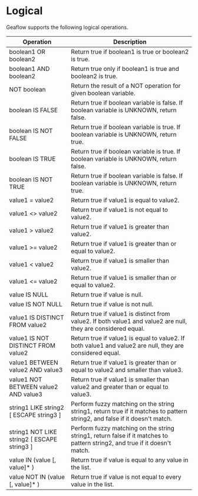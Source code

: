 # Logical

Geaflow supports the following logical operations.

Operation|Description
----------------------|------
boolean1 OR boolean2  |	Return true if boolean1 is true or boolean2 is true.
boolean1 AND boolean2 |	Return true only if boolean1 is true and boolean2 is true.
NOT boolean	          | Return the result of a NOT operation for given boolean variable.
boolean IS FALSE      |	Return true if boolean variable is false. If boolean variable is UNKNOWN, return false.
boolean IS NOT FALSE  |	Return true if boolean variable is true. If boolean variable is UNKNOWN, return true.
boolean IS TRUE	      | Return true if boolean variable is true. If boolean variable is UNKNOWN, return false.
boolean IS NOT TRUE   |	Return true if boolean variable is false. If boolean variable is UNKNOWN, return true.
value1 =  value2      |	Return true if value1 is equal to value2.
value1 <> value2      |	Return true if value1 is not equal to value2.
value1 >  value2      |	Return true if value1 is greater than value2.
value1 >= value2      |	Return true if value1 is greater than or equal to value2.
value1 <  value2      |	Return true if value1 is smaller than value2.
value1 <= value2      |	Return true if value1 is smaller than or equal to value2.
value IS NULL         |	Return true if value is null.
value IS NOT NULL     |	Return true if value is not null.
value1 IS DISTINCT FROM value2       |	Return true if value1 is distinct from value2. If both value1 and value2 are null, they are considered equal.
value1 IS NOT DISTINCT FROM value2   |	Return true if value1 is equal to value2. If both value1 and value2 are null, they are considered equal.
value1 BETWEEN value2 AND value3     |  Return true if value1 is greater than or equal to value2 and smaller than value3.
value1 NOT BETWEEN value2 AND value3 |	Return true if value1 is smaller than value2 and greater than or equal to value3.
string1 LIKE string2 [ ESCAPE string3 ]	          | Perform fuzzy matching on the string string1, return true if it matches to pattern string2, and false if it doesn't match.
string1 NOT LIKE string2 [ ESCAPE string3 ]       |	Perform fuzzy matching on the string string1, return false if it matches to pattern string2, and true if it doesn't match.
value IN (value [, value]* )    |	Return true if value is equal to any value in the list.
value NOT IN (value [, value]* )|	Return true if value is not equal to every value in the list.